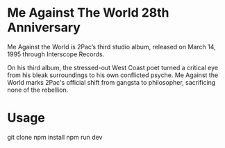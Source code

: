 # Me Against The World 28th Anniversary
Me Against the World is 2Pac’s third studio album, released on March 14, 1995 through Interscope Records.

On his third album, the stressed-out West Coast poet turned a critical eye from his bleak surroundings to his own conflicted psyche. Me Against the World marks 2Pac's official shift from gangsta to philosopher, sacrificing none of the rebellion.

# Usage
git clone <this-repo>
npm install
npm run dev
